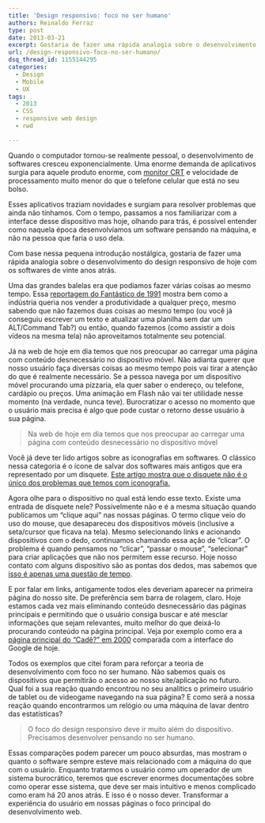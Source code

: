 ```yaml
---
title: 'Design responsivo: foco no ser humano'
authors: Reinaldo Ferraz
type: post
date: 2013-03-21
excerpt: Gostaria de fazer uma rápida analogia sobre o desenvolvimento do design responsivo de hoje com os softwares de vinte anos atrás.
url: /design-responsivo-foco-no-ser-humano/
dsq_thread_id: 1155144295
categories:
  - Design
  - Mobile
  - UX
tags:
  - 2013
  - CSS
  - responsive web design
  - rwd

---
```

Quando o computador tornou-se realmente pessoal, o desenvolvimento de softwares cresceu exponencialmente. Uma enorme demanda de aplicativos surgia para aquele produto enorme, com [monitor CRT][1] e velocidade de processamento muito menor do que o telefone celular que está no seu bolso. 

Esses aplicativos traziam novidades e surgiam para resolver problemas que ainda não tínhamos. Com o tempo, passamos a nos familiarizar com a interface desse dispositivo mas hoje, olhando para trás, é possível entender como naquela época desenvolvíamos um software pensando na máquina, e não na pessoa que faria o uso dela.

Com base nessa pequena introdução nostálgica, gostaria de fazer uma rápida analogia sobre o desenvolvimento do design responsivo de hoje com os softwares de vinte anos atrás.

Uma das grandes balelas era que podíamos fazer várias coisas ao mesmo tempo. Essa [reportagem do Fantástico de 1991][2] mostra bem como a indústria queria nos vender a produtividade a qualquer preço, mesmo sabendo que não fazemos duas coisas ao mesmo tempo (ou você já conseguiu escrever um texto e atualizar uma planilha sem dar um ALT/Command Tab?) ou então, quando fazemos (como assistir a dois vídeos na mesma tela) não aproveitamos totalmente seu potencial. 

Já na web de hoje em dia temos que nos preocupar ao carregar uma página com conteúdo desnecessário no dispositivo móvel. Não adianta querer que nosso usuário faça diversas coisas ao mesmo tempo pois vai tirar a atenção do que é realmente necessário. Se a pessoa navega por um dispositivo móvel procurando uma pizzaria, ela quer saber o endereço, ou telefone, cardápio ou preços. Uma animação em Flash não vai ter utilidade nesse momento (na verdade, nunca teve). Burocratizar o acesso no momento que o usuário mais precisa é algo que pode custar o retorno desse usuário à sua página.

> Na web de hoje em dia temos que nos preocupar ao carregar uma página com conteúdo desnecessário no dispositivo móvel

Você já deve ter lido artigos sobre as iconografias em softwares. O clássico nessa categoria é o ícone de salvar dos softwares mais antigos que era representado por um disquete. [Este artigo mostra que o disquete não é o único dos problemas que temos com iconografia.][3]

Agora olhe para o dispositivo no qual está lendo esse texto. Existe uma entrada de disquete nele? Possivelmente não e é a mesma situação quando publicamos um &#8220;clique aqui&#8221; nas nossas páginas. O termo clique veio do uso do mouse, que desapareceu dos dispositivos móveis (inclusive a seta/cursor que ficava na tela). Mesmo selecionando links e acionando dispositivos com o dedo, continuamos chamando essa ação de &#8220;clicar&#8221;. O problema é quando pensamos no &#8220;clicar&#8221;, &#8220;passar o mouse&#8221;, &#8220;selecionar&#8221; para criar aplicações que não nos permitem esse recurso. Hoje nosso contato com alguns dispositivo são as pontas dos dedos, mas sabemos que [isso é apenas uma questão de tempo][4].

E por falar em links, antigamente todos eles deveriam aparecer na primeira página do nosso site. De preferência sem barra de rolagem, claro. Hoje estamos cada vez mais eliminando conteúdo desnecessário das páginas principais e permitindo que o usuário consiga buscar e até mesclar informações que sejam relevantes, muito melhor do que deixá-lo procurando conteúdo na página principal. Veja por exemplo como era a [página principal do &#8220;Cadê?&#8221; em 2000][5] comparada com a interface do Google de hoje.

Todos os exemplos que citei foram para reforçar a teoria de desenvolvimento com foco no ser humano. Não sabemos quais os dispositivos que permitirão o acesso ao nosso site/aplicação no futuro. Qual foi a sua reação quando encontrou no seu analitics o primeiro usuário de tablet ou de videogame navegando na sua página? E como será a nossa reação quando encontrarmos um relógio ou uma máquina de lavar dentro das estatísticas?

> O foco do design responsivo deve ir muito além do dispositivo. Precisamos desenvolver pensando no ser humano.

Essas comparações podem parecer um pouco absurdas, mas mostram o quanto o software sempre esteve mais relacionado com a máquina do que com o usuário. Enquanto tratarmos o usuário como um operador de um sistema burocrático, teremos que escrever enormes documentações sobre como operar esse sistema, que deve ser mais intuitivo e menos complicado como eram há 20 anos atrás. E isso é o nosso dever. Transformar a experiência do usuário em nossas páginas o foco principal do desenvolvimento web.

 [1]: http://pt.wikipedia.org/wiki/Monitor_de_v%C3%ADdeo#CRT
 [2]: http://www.youtube.com/watch?feature=player_embedded&v=WIfKfzGBvYc
 [3]: http://www.hanselman.com/blog/TheFloppyDiskMeansSaveAnd14OtherOldPeopleIconsThatDontMakeSenseAnymore.aspx
 [4]: https://www.youtube.com/watch?v=6BTCoT8ajbI
 [5]: http://web.archive.org/web/20000620030315/http://www.cade.com.br/